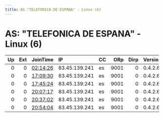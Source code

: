 ```yaml
---
title: AS "TELEFONICA DE ESPANA" - Linux (6)
---
```


# AS: "TELEFONICA DE ESPANA" - Linux (6)

|   Up |   Ext | JoinTime                                                                                            | IP            | CC   |   ORp |   Dirp | Version   | Contact   | Nickname   |   eFamMembers |
|-----:|------:|:----------------------------------------------------------------------------------------------------|:--------------|:-----|------:|-------:|:----------|:----------|:-----------|--------------:|
|    0 |     0 | [02:14:26](https://metrics.torproject.org/rs.html#details/C1DBD5D687E48E972143CE916B27C53531B338B5) | 83.45.139.241 | es   |  9001 |      0 | 0.4.2.6   | None      | ssrv       |             1 |
|    0 |     0 | [17:09:30](https://metrics.torproject.org/rs.html#details/186DB908E78C07775767591550300303F0935F0C) | 83.45.139.241 | es   |  9001 |      0 | 0.4.2.6   | None      | ssrv       |             1 |
|    0 |     0 | [17:45:24](https://metrics.torproject.org/rs.html#details/765D8D1308CC57CF5AD989BC775B00401953A90A) | 83.45.139.241 | es   |  9001 |      0 | 0.4.2.6   | None      | ssrv       |             1 |
|    0 |     0 | [20:07:17](https://metrics.torproject.org/rs.html#details/03EA5CCFF0F770799223C50B4F9F5A3663A2F8C7) | 83.45.139.241 | es   |  9001 |      0 | 0.4.2.6   | None      | ssrv       |             1 |
|    0 |     0 | [20:37:02](https://metrics.torproject.org/rs.html#details/984C176E62DC2386DA49DD7BF71A054F701A8966) | 83.45.139.241 | es   |  9001 |      0 | 0.4.2.6   | None      | ssrv       |             1 |
|    0 |     0 | [20:54:04](https://metrics.torproject.org/rs.html#details/4C4EC5BA3792A547C586EA808A37A623F6B94E0C) | 83.45.139.241 | es   |  9001 |      0 | 0.4.2.6   | None      | ssrv       |             1 |
